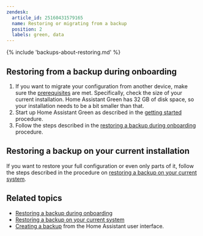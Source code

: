 ```yaml
---
zendesk:
  article_id: 25160431579165
  name: Restoring or migrating from a backup
  position: 2
  labels: green, data
---
```


{% include 'backups-about-restoring.md' %}

## Restoring from a backup during onboarding

1. If you want to migrate your configuration from another device, make sure the [prerequisites](https://www.home-assistant.io/common-tasks/general/#restoring-a-backup-during-onboarding) are met. Specifically, check the size of your current installation. Home Assistant Green has 32 GB of disk space, so your installation needs to be a bit smaller than that.
2. Start up Home Assistant Green as described in the [getting started](https://www.home-assistant.io/getting-started/) procedure.
3. Follow the steps described in the [restoring a backup during onboarding](https://www.home-assistant.io/common-tasks/general/#restoring-a-backup-during-onboarding) procedure.

## Restoring a backup on your current installation

If you want to restore your full configuration or even only parts of it, follow the steps described in the procedure on [restoring a backup on your current system](https://www.home-assistant.io/common-tasks/general/#to-restore-a-backup-on-your-current-system).

## Related topics

- [Restoring a backup during onboarding](https://www.home-assistant.io/common-tasks/general/#restoring-a-backup-during-onboarding)
- [Restoring a backup on your current system](https://www.home-assistant.io/common-tasks/general/#to-restore-a-backup-on-your-current-system)
- [Creating a backup](https://www.home-assistant.io/common-tasks/general/#backups) from the Home Assistant user interface.
